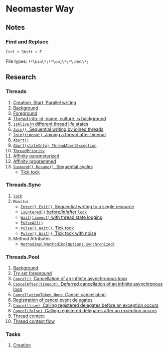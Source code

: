 # Neomaster Way

## Notes
### Find and Replace

`Ctrl + Shift + F`

File types: `!*\bin\*;!*\obj\*;*\.Net\*;`

## Research

### Threads
1. [Creation, Start, Parallel writing][threads-1]
2. [Background][threads-2]
3. [Foreground][threads-3]
4. [Thread info: id, name, culture, is background][threads-4]
5. [`IsAlive` in different thread life states][threads-5]
6. [`Join()`, Sequential writing by joined threads][threads-6]
7. [`Join(timeout)`, Joining a thread after timeout][threads-7]
8. [`Abort()`][threads-8]
9. [`Abort(stateInfo)`, `ThreadAbortException`][threads-9]
10. [`ThreadPriority`][threads-10]
11. [Affinity parameterized][threads-11]
12. [Affinity programmed][threads-12]
13. [`Suspend()`, `Resume()`, Sequential cycles][threads-13]
    - [Tick tock][threads-13.1]

[threads-1]:.Net/Research/Threads/CreationStartParallelWritingUnitDemo.cs
[threads-2]:.Net/Research/Threads.Background/Program.cs
[threads-3]:.Net/Research/Threads.Foreground/Program.cs
[threads-4]:.Net/Research/Threads/InfoUnitDemo.cs
[threads-5]:.Net/Research/Threads/IsAliveUnitDemo.cs
[threads-6]:.Net/Research/Threads/JoinUnitDemo.cs
[threads-7]:.Net/Research/Threads/JoinTimeoutUnitDemo.cs
[threads-8]:.Net/Research/Threads.Abort/Program.cs
[threads-9]:.Net/Research/Threads.AbortArg/Program.cs
[threads-10]:.Net/Research/Threads.Priority/Program.cs
[threads-11]:.Net/Research/Threads.AffinityParameterized
[threads-12]:.Net/Research/Threads.AffinityProgrammed/Program.cs
[threads-13]:.Net/Research/Threads.SuspendResume/Program.cs
[threads-13.1]:.Net/Research/Threads.SuspendResume.TickTock/Program.cs

### Threads.Sync
1. [`lock`][threads.sync-1]
2. `Monitor`
    - [`Enter()`, `Exit()`, Sequential writing to a single resource][threads.sync-2.1]
    - [`IsEntered()` before/in/after `lock`][threads.sync-2.2]
    - [`Wait(timeout)` with thread state logging][threads.sync-2.3]
    - [`PulseAll()`][threads.sync-2.4]
    - [`Pulse()`, `Wait()`, Tick tock][threads.sync-2.5]
    - [`Pulse()`, `Wait()`, Tick tock with noise][threads.sync-2.6]
3. Method Attributes
    - [`MethodImpl(MethodImplOptions.Synchronized)`][threads.sync-3.1]

[threads.sync-1]:.Net/Research/Threads.Sync/LockUnitDemo.cs
[threads.sync-2.1]:.Net/Research/Threads.Sync/Monitors/EnterExitUnitDemo.cs
[threads.sync-2.2]:.Net/Research/Threads.Sync/Monitors/IsEnteredUnitDemo.cs
[threads.sync-2.3]:.Net/Research/Threads.Sync/Monitors/WaitUnitDemo.cs
[threads.sync-2.4]:.Net/Research/Threads.Sync/Monitors/PulseAllUnitDemo.cs
[threads.sync-2.5]:.Net/Research/Threads.Sync/Monitors/PulseWaitTickTockUnitDemo.cs
[threads.sync-2.6]:.Net/Research/Threads.Sync/Monitors/PulseWaitTickTockWithNoiseUnitDemo.cs
[threads.sync-3.1]:.Net/Research/Threads.Sync/MethodAttributes/SynchronizedUnitDemo.cs

### Threads.Pool
1. [Background][threads.pool-1]
2. [Try set foreground][threads.pool-2]
3. [`Cancel()`, Cancellation of an infinite asynchronous loop][threads.pool-3]
4. [`CancelAfter(timeout)`, Deferred cancellation of an infinite asynchronous loop][threads.pool-4]
5. [`CancellationToken.None`, Cancel cancellation][threads.pool-5]
6. [Registration of cancel event delegates][threads.pool-6]
7. [`Cancel(true)`, Calling registered delegates before an exception occurs][threads.pool-7]
8. [`Cancel(false)`, Calling registered delegates after an exception occurs][threads.pool-8]
9. [Thread context][threads.pool-9]
10. [Thread context flow][threads.pool-10]

[threads.pool-1]:.Net/Research/Threads.Pool/BackgroundUnitDemo.cs
[threads.pool-2]:.Net/Research/Threads.Pool/TrySetForegroundUnitDemo.cs
[threads.pool-3]:.Net/Research/Threads.Pool/CancelUnitDemo.cs
[threads.pool-4]:.Net/Research/Threads.Pool/CancelAfterUnitDemo.cs
[threads.pool-5]:.Net/Research/Threads.Pool/CancelCancellationUnitDemo.cs
[threads.pool-6]:.Net/Research/Threads.Pool/CancelEventDelegateUnitDemo.cs
[threads.pool-7]:.Net/Research/Threads.Pool/CancelTrueUnitDemo.cs
[threads.pool-8]:.Net/Research/Threads.Pool/CancelFalseUnitDemo.cs
[threads.pool-9]:.Net/Research/Threads.Pool/ThreadContextUnitDemo.cs
[threads.pool-10]:.Net/Research/Threads.Pool/ThreadContextFlowUnitDemo.cs

### Tasks
1. [Creation][tasks-1]

[tasks-1]:.Net/Research/Tasks/TaskUnitDemo.cs